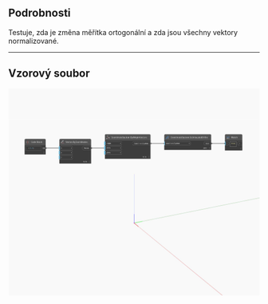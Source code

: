 ## Podrobnosti
Testuje, zda je změna měřítka ortogonální a zda jsou všechny vektory normalizované.
___
## Vzorový soubor

![IsUniscaledOrtho](./Autodesk.DesignScript.Geometry.CoordinateSystem.IsUniscaledOrtho_img.jpg)

